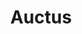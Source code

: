 ---
blog: https://blog.auctus.org/
facebook: https://facebook.com/auctusproject
git: https://github.com/AuctusProject
logohandle: auctus
sort: auctus
title: Auctus
twitter: https://x.com/AuctusProject
website: https://auctus.org/
---